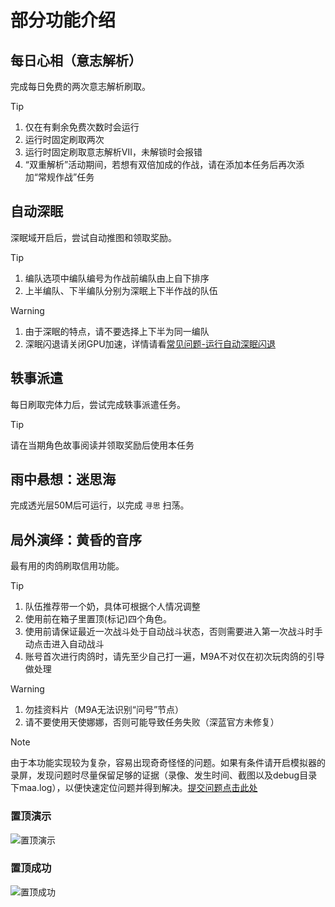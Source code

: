 # 部分功能介绍

## 每日心相（意志解析）

完成每日免费的两次意志解析刷取。

> [!TIP]
>
> 1. 仅在有剩余免费次数时会运行
> 2. 运行时固定刷取两次
> 3. 运行时固定刷取意志解析Ⅶ，未解锁时会报错
> 4. “双重解析”活动期间，若想有双倍加成的作战，请在添加本任务后再次添加“常规作战”任务

## 自动深眠

深眠域开启后，尝试自动推图和领取奖励。

> [!TIP]
>
> 1. 编队选项中编队编号为作战前编队由上自下排序
> 2. 上半编队、下半编队分别为深眠上下半作战的队伍

> [!WARNING]
>
> 1. 由于深眠的特点，请不要选择上下半为同一编队
> 2. 深眠闪退请关闭GPU加速，详情请看[常见问题-运行自动深眠闪退](./常见问题.md#运行自动深眠闪退)

## 轶事派遣

每日刷取完体力后，尝试完成轶事派遣任务。

> [!TIP]
>
> 请在当期角色故事阅读并领取奖励后使用本任务

## 雨中悬想：迷思海

完成透光层50M后可运行，以完成 `寻思` 扫荡。

## 局外演绎：黄昏的音序

最有用的肉鸽刷取信用功能。

> [!TIP]
>
> 1. 队伍推荐带一个奶，具体可根据个人情况调整
> 2. 使用前在箱子里置顶(标记)四个角色。
> 3. 使用前请保证最近一次战斗处于自动战斗状态，否则需要进入第一次战斗时手动点击进入自动战斗
> 4. 账号首次进行肉鸽时，请先至少自己打一遍，M9A不对仅在初次玩肉鸽的引导做处理

> [!WARNING]
>
> 1. 勿挂资料片（M9A无法识别“问号”节点）
> 2. 请不要使用天使娜娜，否则可能导致任务失败（深蓝官方未修复）

> [!NOTE]
> 由于本功能实现较为复杂，容易出现奇奇怪怪的问题。如果有条件请开启模拟器的录屏，发现问题时尽量保留足够的证据（录像、发生时间、截图以及debug目录下maa.log），以便快速定位问题并得到解决。[提交问题点击此处](https://github.com/MaaXYZ/M9A/issues/new/choose)

### 置顶演示

![置顶演示](https://github.com/user-attachments/assets/ff9d66d8-9540-447a-9eac-315caec00fe9)

### 置顶成功

![置顶成功](https://github.com/user-attachments/assets/d88fea79-df1b-4651-9d6d-386a40bf3b55)
